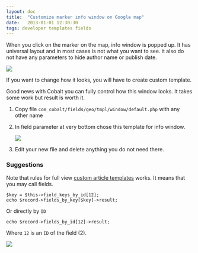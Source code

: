 ```yaml
---
layout: doc
title:  "Customize marker info window on Google map"
date:   2013-01-01 12:30:30
tags: developer templates fields
---
```


When you click on the marker on the map, info window is popped up. It has universal layout and in most cases is not what you want to see. it also do not have any parameters to hide author name or publish date.

![](http://serhioromano.s3.amazonaws.com/mintjoomla/KB/geo-info-window.png)

If you want to change how it looks, you will have to create custom template.

Good news with Cobalt you can fully control how this window looks. It takes some work but result is worth it.  

1. Copy file `com_cobalt/fields/geo/tmpl/window/default.php` with any other name

2. In field parameter at very bottom chose this template for info window.

    ![](http://serhioromano.s3.amazonaws.com/mintjoomla/KB/geo-infor-window-field-param.png)

3. Edit your new file and delete anything you do not need there.

### Suggestions

Note that rules for full view [custom article templates][KB1] works. It means that you may call fields.

	$key = $this->field_keys_by_id[12];
	echo $record->fields_by_key[$key]->result;

Or directly by `ID`

	echo $record->fields_by_id[12]->result;

Where `12` is an `ID` of the field (2).

![](http://serhioromano.s3.amazonaws.com/mintjoomla/KB/fieldkey.png)

[KB1]: http://www.mintjoomla.com/community/knowledge/user-item/43-sergey/114-how-to-customize-cobalt-templates.html